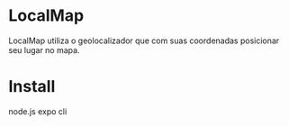 # LocalMap
LocalMap utiliza o geolocalizador que com suas coordenadas posicionar seu lugar no mapa.
# Install 
node.js
expo cli

